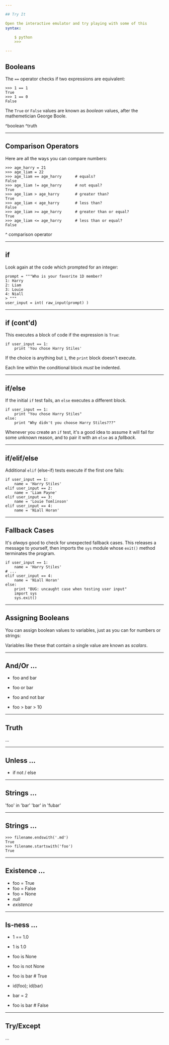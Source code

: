 ```yaml
---

## Try It

Open the interactive emulator and try playing with some of this
syntax:

    $ python
    >>>

---
```


## Booleans

The `==` operator checks if two expressions are equivalent:

    >>> 1 == 1
    True
    >>> 1 == 0
    False

The `True` or `False` values are known as _boolean_ values, after the mathemetician George Boole.

^boolean
^truth

---

## Comparison Operators

Here are all the ways you can compare numbers:

    >>> age_harry = 21
    >>> age_liam = 22
    >>> age_liam == age_harry      # equals?
    False
    >>> age_liam != age_harry      # not equal?
    True
    >>> age_liam > age_harry       # greater than?
    True
    >>> age_liam < age_harry       # less than?
    False
    >>> age_liam >= age_harry      # greater than or equal?
    True
    >>> age_liam <= age_harry      # less than or equal?
    False

^ comparison operator

---

## if

Look again at the code which prompted for an integer:

    prompt = """Who is your favorite 1D member?
    1: Harry
    2: Liam
    3: Louie
    4: Niall
    > """
    user_input = int( raw_input(prompt) )

---

## if (cont'd)

This executes a block of code if the expression is `True`:

    if user_input == 1:
        print 'You chose Harry Stiles'

If the choice is anything but `1`, the `print` block doesn't execute.

Each line within the conditional block _must_ be indented.

---

## if/else

If the initial `if` test fails, an `else` executes a different block.

    if user_input == 1:
        print "You chose Harry Stiles"
    else:
        print "Why didn't you choose Harry Stiles???"

Whenever you create an `if` test, it's a good idea to assume it will fail for some unknown reason, and to pair it with an `else` as a _fallback_.

---

## if/elif/else

Additional `elif` (else-if) tests execute if the first one fails:

    if user_input == 1:
        name = 'Harry Stiles'
    elif user_input == 2:
        name = 'Liam Payne'
    elif user_input == 3:
        name = 'Louie Tomlinson'
    elif user_input == 4:
        name = 'Niall Horan'

---

## Fallback Cases

It's _always_ good to check for unexpected fallback cases. This releases a message to yourself, then imports the `sys` module whose `exit()` method terminates the program.

    if user_input == 1:
        name = 'Harry Stiles'
    # ...
    elif user_input == 4:
        name = 'Niall Horan'
    else:
        print "BUG: uncaught case when testing user input"
        import sys
        sys.exit()

---

## Assigning Booleans

You can assign boolean values to variables, just as you can for numbers or strings:


Variables like these that contain a single value are known as _scalars_.

---

## And/Or ...

- foo and bar
- foo or bar
- foo and not bar

- foo > bar > 10

---

## Truth

...

---

## Unless ...

- if not / else

---

## Strings ...

'foo' in 'bar'
'bar' in 'fubar'

---

## Strings ...

    >>> filename.endswith('.md')
    True
    >>> filename.startswith('foo')
    True

---

## Existence ...

- foo = True
- foo = False
- foo = None
- _null_
- _existence_

---

## Is-ness ...

- 1 == 1.0
- 1 is 1.0
- foo is None
- foo is not None

- foo is bar # True
- id(foo); id(bar)
- bar = 2
- foo is bar # False

---

## Try/Except

...

<!--

>>> o = 'foo'
>>> type(o) is str
True
>>> o = 3.0
>>> type(o) is int
False
>>> o = 3
>>> type(o) is int
True

-->


